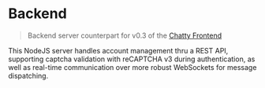 # Backend

> Backend server counterpart for v0.3 of the [Chatty Frontend](https://github.com/Chatty-Inc/frontend)

This NodeJS server handles account management thru a REST API,
supporting captcha validation with reCAPTCHA v3 during authentication, 
as well as real-time communication over more robust WebSockets
for message dispatching. 

